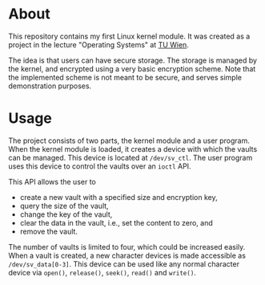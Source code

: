 # About

This repository contains my first Linux kernel module.
It was created as a project in the lecture "Operating Systems" at [TU Wien](https://www.tuwien.at/).

The idea is that users can have secure storage.
The storage is managed by the kernel, and encrypted using a very basic encryption scheme.
Note that the implemented scheme is not meant to be secure, and serves simple demonstration purposes.

# Usage

The project consists of two parts, the kernel module and a user program.
When the kernel module is loaded, it creates a device with which the vaults can be managed.
This device is located at `/dev/sv_ctl`.
The user program uses this device to control the vaults over an `ioctl` API.

This API allows the user to
- create a new vault with a specified size and encryption key,
- query the size of the vault,
- change the key of the vault,
- clear the data in the vault, i.e., set the content to zero, and
- remove the vault.

The number of vaults is limited to four, which could be increased easily.
When a vault is created, a new character devices is made accessible as `/dev/sv_data[0-3]`.
This device can be used like any normal character device via `open()`, `release()`, `seek()`, `read()` and `write()`.
